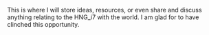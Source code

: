 This is where I will store ideas, resources, or even share and discuss anything relating to the HNG_i7 with the world. I am glad for to have clinched this opportunity.
